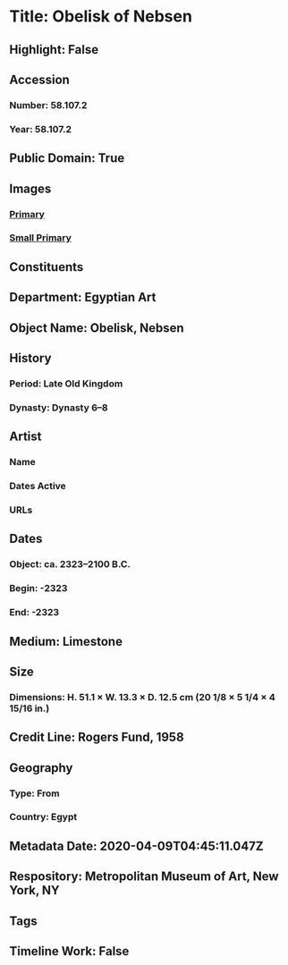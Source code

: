 # Title: Obelisk of Nebsen
## Highlight: False
## Accession
### Number: 58.107.2
### Year: 58.107.2
## Public Domain: True
## Images
### [Primary](https://images.metmuseum.org/CRDImages/eg/original/58.107.1-.2-scan.jpg)
### [Small Primary](https://images.metmuseum.org/CRDImages/eg/web-large/58.107.1-.2-scan.jpg)
## Constituents
## Department: Egyptian Art
## Object Name: Obelisk, Nebsen
## History
### Period: Late Old Kingdom
### Dynasty: Dynasty 6–8
## Artist
### Name
### Dates Active
### URLs
## Dates
### Object: ca. 2323–2100 B.C.
### Begin: -2323
### End: -2323
## Medium: Limestone
## Size
### Dimensions: H. 51.1 × W. 13.3 × D. 12.5 cm (20 1/8 × 5 1/4 × 4 15/16 in.)
## Credit Line: Rogers Fund, 1958
## Geography
### Type: From
### Country: Egypt
## Metadata Date: 2020-04-09T04:45:11.047Z
## Respository: Metropolitan Museum of Art, New York, NY
## Tags
## Timeline Work: False